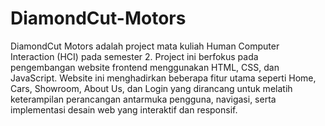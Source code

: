 # DiamondCut-Motors
DiamondCut Motors adalah project mata kuliah Human Computer Interaction (HCI) pada semester 2. Project ini berfokus pada pengembangan website frontend menggunakan HTML, CSS, dan JavaScript. Website ini menghadirkan beberapa fitur utama seperti Home, Cars, Showroom, About Us, dan Login yang dirancang untuk melatih keterampilan perancangan antarmuka pengguna, navigasi, serta implementasi desain web yang interaktif dan responsif.
